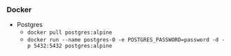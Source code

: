 ### Docker
- Postgres
  - `docker pull postgres:alpine`
  - `docker run --name postgres-0 -e POSTGRES_PASSWORD=password -d -p 5432:5432 postgres:alpine`
